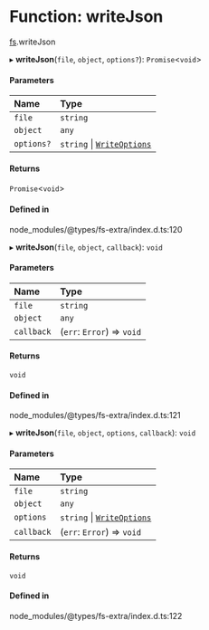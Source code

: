 # Function: writeJson

[fs](../modules/fs.md).writeJson

▸ **writeJson**(`file`, `object`, `options?`): `Promise`<`void`\>

#### Parameters

| Name | Type |
| :------ | :------ |
| `file` | `string` |
| `object` | `any` |
| `options?` | `string` \| [`WriteOptions`](../interfaces/fs.WriteOptions.md) |

#### Returns

`Promise`<`void`\>

#### Defined in

node_modules/@types/fs-extra/index.d.ts:120

▸ **writeJson**(`file`, `object`, `callback`): `void`

#### Parameters

| Name | Type |
| :------ | :------ |
| `file` | `string` |
| `object` | `any` |
| `callback` | (`err`: `Error`) => `void` |

#### Returns

`void`

#### Defined in

node_modules/@types/fs-extra/index.d.ts:121

▸ **writeJson**(`file`, `object`, `options`, `callback`): `void`

#### Parameters

| Name | Type |
| :------ | :------ |
| `file` | `string` |
| `object` | `any` |
| `options` | `string` \| [`WriteOptions`](../interfaces/fs.WriteOptions.md) |
| `callback` | (`err`: `Error`) => `void` |

#### Returns

`void`

#### Defined in

node_modules/@types/fs-extra/index.d.ts:122
